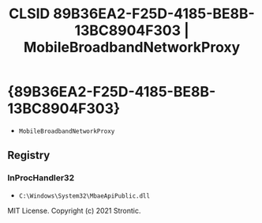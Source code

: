 ﻿---
title: "CLSID 89B36EA2-F25D-4185-BE8B-13BC8904F303 | MobileBroadbandNetworkProxy"
excerpt: What is COM-Object CLSID 89B36EA2-F25D-4185-BE8B-13BC8904F303?
---

# {89B36EA2-F25D-4185-BE8B-13BC8904F303}

* `MobileBroadbandNetworkProxy`

## Registry


### InProcHandler32

* `C:\Windows\System32\MbaeApiPublic.dll`

MIT License. Copyright (c) 2021 Strontic.


